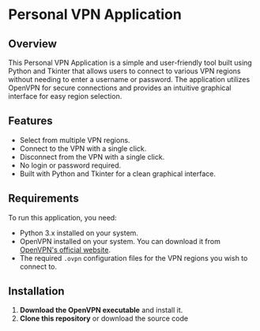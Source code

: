 # Personal VPN Application

## Overview

This Personal VPN Application is a simple and user-friendly tool built using Python and Tkinter that allows users to connect to various VPN regions without needing to enter a username or password. The application utilizes OpenVPN for secure connections and provides an intuitive graphical interface for easy region selection.

## Features

- Select from multiple VPN regions.
- Connect to the VPN with a single click.
- Disconnect from the VPN with a single click.
- No login or password required.
- Built with Python and Tkinter for a clean graphical interface.

## Requirements

To run this application, you need:

- Python 3.x installed on your system.
- OpenVPN installed on your system. You can download it from [OpenVPN's official website](https://openvpn.net/).
- The required `.ovpn` configuration files for the VPN regions you wish to connect to.

## Installation

1. **Download the OpenVPN executable** and install it.
2. **Clone this repository** or download the source code
